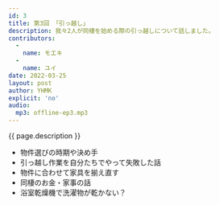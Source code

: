 ```yaml
---
id: 3
title: 第3回 「引っ越し」
description: 我々2人が同棲を始める際の引っ越しについて話しました。
contributors:
  - 
    name: モエキ
  -
    name: ユイ
date: 2022-03-25
layout: post
author: YHMK
explicit: 'no'
audio:
  mp3: offline-ep3.mp3
---
```


{{ page.description }}

<ul>
  <li>物件選びの時期や決め手</li>
  <li>引っ越し作業を自分たちでやって失敗した話</li>
  <li>物件に合わせて家具を揃え直す</li>
  <li>同棲のお金・家事の話</li>
  <li>浴室乾燥機で洗濯物が乾かない？</li>
</ul>
